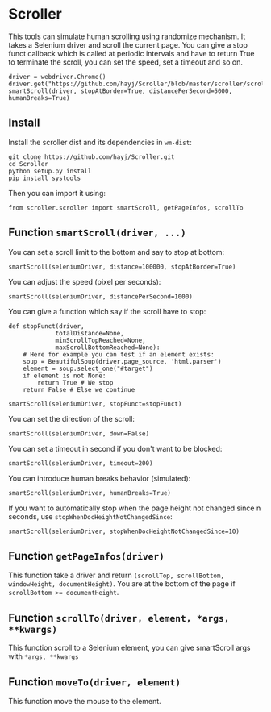 
# Scroller

This tools can simulate human scrolling using randomize mechanism. It takes a Selenium driver and scroll the current page. You can give a stop funct callback which is called at periodic intervals and have to return True to terminate the scroll, you can set the speed, set a timeout and so on.

	driver = webdriver.Chrome()
	driver.get("https://github.com/hayj/Scroller/blob/master/scroller/scroller.py")
	smartScroll(driver, stopAtBorder=True, distancePerSecond=5000, humanBreaks=True)

## Install

Install the scroller dist and its dependencies in `wm-dist`:

	git clone https://github.com/hayj/Scroller.git
	cd Scroller
	python setup.py install
	pip install systools

Then you can import it using:

    from scroller.scroller import smartScroll, getPageInfos, scrollTo

## Function `smartScroll(driver, ...)`

You can set a scroll limit to the bottom and say to stop at bottom:

    smartScroll(seleniumDriver, distance=100000, stopAtBorder=True)

You can adjust the speed (pixel per seconds):

	smartScroll(seleniumDriver, distancePerSecond=1000)

You can give a function which say if the scroll have to stop:

	def stopFunct(driver,
	             totalDistance=None,
	             minScrollTopReached=None,
	             maxScrollBottomReached=None):
		# Here for example you can test if an element exists:
		soup = BeautifulSoup(driver.page_source, 'html.parser')
		element = soup.select_one("#target")
		if element is not None:
			return True # We stop
		return False # Else we continue

	smartScroll(seleniumDriver, stopFunct=stopFunct)

You can set the direction of the scroll:

	smartScroll(seleniumDriver, down=False)

You can set a timeout in second if you don't want to be blocked:

	smartScroll(seleniumDriver, timeout=200)

You can introduce human breaks behavior (simulated):

	smartScroll(seleniumDriver, humanBreaks=True)

If you want to automatically stop when the page height not changed since n seconds, use `stopWhenDocHeightNotChangedSince`:

	smartScroll(seleniumDriver, stopWhenDocHeightNotChangedSince=10)

## Function `getPageInfos(driver)`

This function take a driver and return `(scrollTop, scrollBottom, windowHeight, documentHeight)`. You are at the bottom of the page if `scrollBottom >= documentHeight`.

## Function `scrollTo(driver, element, *args, **kwargs)`

This function scroll to a Selenium element, you can give smartScroll args with `*args, **kwargs`

## Function `moveTo(driver, element)`

This function move the mouse to the element.
